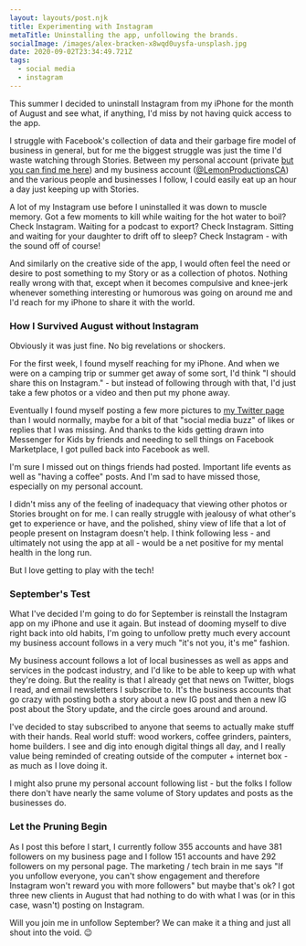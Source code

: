 ```yaml
---
layout: layouts/post.njk
title: Experimenting with Instagram
metaTitle: Uninstalling the app, unfollowing the brands.
socialImage: /images/alex-bracken-x8wqd0uysfa-unsplash.jpg
date: 2020-09-02T23:34:49.721Z
tags:
  - social media
  - instagram
---
```

This summer I decided to uninstall Instagram from my iPhone for the month of August and see what, if anything, I'd miss by not having quick access to the app.

I struggle with Facebook's collection of data and their garbage fire model of business in general, but for me the biggest struggle was just the time I'd waste watching through Stories. Between my personal account (private [but you can find me here](https://www.instagram.com/ichrisv2/)) and my business account ([@LemonProductionsCA](https://www.instagram.com/lemonproductionsca/)) and the various people and businesses I follow, I could easily eat up an hour a day just keeping up with Stories.

A lot of my Instagram use before I uninstalled it was down to muscle memory. Got a few moments to kill while waiting for the hot water to boil? Check Instagram. Waiting for a podcast to export? Check Instagram. Sitting and waiting for your daughter to drift off to sleep? Check Instagram - with the sound off of course!

And similarly on the creative side of the app, I would often feel the need or desire to post something to my Story or as a collection of photos. Nothing really wrong with that, except when it becomes compulsive and knee-jerk whenever something interesting or humorous was going on around me and I'd reach for my iPhone to share it with the world. 

### How I Survived August without Instagram

Obviously it was just fine. No big revelations or shockers. 

For the first week, I found myself reaching for my iPhone. And when we were on a camping trip or summer get away of some sort, I'd think "I should share this on Instagram." - but instead of following through with that, I'd just take a few photos or a video and then put my phone away.

Eventually I found myself posting a few more pictures to [my Twitter page](https://twitter.com/iChris) than I would normally, maybe for a bit of that "social media buzz" of likes or replies that I was missing. And thanks to the kids getting drawn into Messenger for Kids by friends and needing to sell things on Facebook Marketplace, I got pulled back into Facebook as well.

I'm sure I missed out on things friends had posted. Important life events as well as "having a coffee" posts. And I'm sad to have missed those, especially on my personal account. 

I didn't miss any of the feeling of inadequacy that viewing other photos or Stories brought on for me. I can really struggle with jealousy of what other's get to experience or have, and the polished, shiny view of life that a lot of people present on Instagram doesn't help. I think following less - and ultimately not using the app at all - would be a net positive for my mental health in the long run.

But I love getting to play with the tech!

### September's Test

What I've decided I'm going to do for September is reinstall the Instagram app on my iPhone and use it again. But instead of dooming myself to dive right back into old habits, I'm going to unfollow pretty much every account my business account follows in a very much "it's not you, it's me" fashion.

My business account follows a lot of local businesses as well as apps and services in the podcast industry, and I'd like to be able to keep up with what they're doing. But the reality is that I already get that news on Twitter, blogs I read, and email newsletters I subscribe to. It's the business accounts that go crazy with posting both a story about a new IG post and then a new IG post about the Story update, and the circle goes around and around.

I've decided to stay subscribed to anyone that seems to actually make stuff with their hands. Real world stuff: wood workers, coffee grinders, painters, home builders. I see and dig into enough digital things all day, and I really value being reminded of creating outside of the computer + internet box - as much as I love doing it.

I might also prune my personal account following list - but the folks I follow there don't have nearly the same volume of Story updates and posts as the businesses do.

### Let the Pruning Begin

As I post this before I start, I currently follow 355 accounts and have 381 followers on my business page and I follow 151 accounts and have 292 followers on my personal page. The marketing / tech brain in me says "If you unfollow everyone, you can't show engagement and therefore Instagram won't reward you with more followers" but maybe that's ok? I got three new clients in August that had nothing to do with what I was (or in this case, wasn't) posting on Instagram.

Will you join me in unfollow September? We can make it a thing and just all shout into the void. 😉